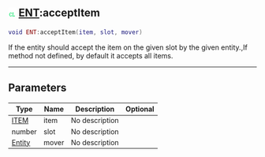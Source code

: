 ## ![client](../../.gitbook/assets/client.png) [ENT](./readme/ent.md):acceptItem

```lua
void ENT:acceptItem(item, slot, mover)
```

If the entity should accept the item on the given slot by the given entity.,If method not defined, by default it accepts all items.

------
## Parameters

| Type   | Name | Description | Optional |
| ------ | ---- | ----------- | -------: |
| [ITEM](./readme/item.md) | item | No description |  |
| number | slot | No description |  |
| [Entity](./readme/entity.md) | mover | No description |  |

